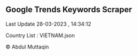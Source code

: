 

## Google Trends Keywords Scraper 
 
Last Update 28-03-2023 , 14:34:12

Country List :
VIETNAM.json



© Abdul Muttaqin 
